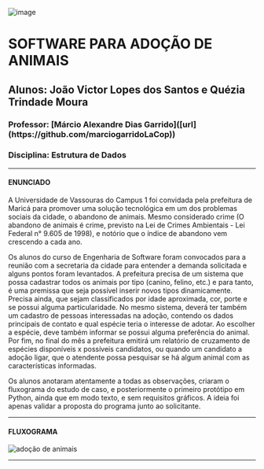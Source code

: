 ![image](https://github.com/Quezia-Moura/P2-Estrutura-de-Dados/assets/102929131/145be61a-2121-45f3-ba86-b1c9efa86c68)


<h1>SOFTWARE PARA ADOÇÃO DE ANIMAIS</h1>
<h2>Alunos: João Victor Lopes dos Santos e Quézia Trindade Moura</h2>
<h3>Professor: [Márcio Alexandre Dias Garrido]([url](https://github.com/marciogarridoLaCop))</h3>
<h3>Disciplina: Estrutura de Dados</h3>
<hr>

<h4>ENUNCIADO</h4>

  A Universidade de Vassouras do Campus 1 foi convidada pela prefeitura de Maricá para promover uma solução tecnológica em um dos problemas sociais da cidade, o abandono de animais. Mesmo considerado crime (O abandono de animais é crime, previsto na Lei de Crimes Ambientais - Lei Federal n° 9.605 de 1998), e notório que o índice de abandono vem crescendo a cada ano.
  
  Os alunos do curso de Engenharia de Software foram convocados para a reunião com a secretaria da cidade para entender a demanda solicitada e alguns pontos foram levantados. A prefeitura precisa de um sistema que possa cadastrar todos os animais por tipo (canino, felino, etc.) e para tanto, é uma premissa que seja possível inserir novos tipos dinamicamente. Precisa ainda, que sejam classificados por idade aproximada, cor, porte e se possui alguma particularidade. No mesmo sistema, deverá ter também um cadastro de
pessoas interessadas na adoção, contendo os dados principais de contato e qual espécie teria o interesse de adotar. Ao escolher a espécie, deve também informar se possui alguma preferência do animal. Por fim, no final do mês a prefeitura emitirá um relatório de cruzamento de espécies disponíveis x possíveis candidatos, ou quando um candidato a adoção ligar, que o atendente possa pesquisar se há algum animal com as características informadas.

  Os alunos anotaram atentamente a todas as observações, criaram o fluxograma do estudo de caso, e posteriormente o primeiro protótipo em Python, ainda que em modo texto, e sem requisitos gráficos. A ideia foi apenas validar a proposta do programa junto ao solicitante.
<hr>

<h4>FLUXOGRAMA</h4>

![adoção de animais](https://github.com/Quezia-Moura/P2-Estrutura-de-Dados/assets/125207561/02468491-3175-410e-9653-836a6da53c9d)

<hr>
